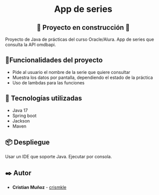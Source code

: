 <h1 align="center"> App de series </h1>
<h2 align="center"> 🚧 Proyecto en construcción 🚧 </h2>

Proyecto de Java de prácticas del curso Oracle/Alura.
App de series que consulta la API omdbapi.

## :hammer:Funcionalidades del proyecto
- Pide al usuario el nombre de la serie que quiere consultar
- Muestra los datos por pantalla, dependiendo el estado de la práctica
- Uso de lambdas para las funciones

## 🔧 Tecnologías utilizadas
- Java 17
- Spring boot
- Jackson
- Maven

## 📦 Despliegue

Usar un IDE que soporte Java.
Ejecutar por consola.

## ✒️ Autor
* **Cristian Muñoz** - [crismkle](https://github.com/crismkle)
